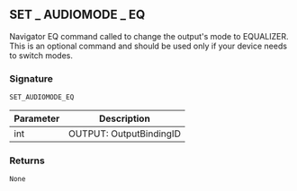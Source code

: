 ## SET \_  AUDIOMODE \_  EQ

Navigator EQ command called to change the output's mode to EQUALIZER. This is an optional command and should be used only if your device needs to switch modes.


### Signature

`SET_AUDIOMODE_EQ`


| Parameter | Description |
| --- | --- |
| int | OUTPUT: OutputBindingID |


### Returns

`None`